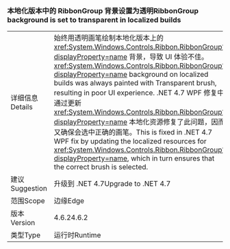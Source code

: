 ### <a name="ribbongroup-background-is-set-to-transparent-in-localized-builds"></a><span data-ttu-id="4b7ed-101">本地化版本中的 RibbonGroup 背景设置为透明</span><span class="sxs-lookup"><span data-stu-id="4b7ed-101">RibbonGroup background is set to transparent in localized builds</span></span>

|   |   |
|---|---|
|<span data-ttu-id="4b7ed-102">详细信息</span><span class="sxs-lookup"><span data-stu-id="4b7ed-102">Details</span></span>|<span data-ttu-id="4b7ed-103">始终用透明画笔绘制本地化版本上的 <xref:System.Windows.Controls.Ribbon.RibbonGroup?displayProperty=name> 背景，导致 UI 体验不佳。</span><span class="sxs-lookup"><span data-stu-id="4b7ed-103"><xref:System.Windows.Controls.Ribbon.RibbonGroup?displayProperty=name> background on localized builds was always painted with Transparent brush, resulting in poor UI experience.</span></span> <span data-ttu-id="4b7ed-104">.NET 4.7 WPF 修复中通过更新 <xref:System.Windows.Controls.Ribbon.RibbonGroup?displayProperty=name> 本地化资源修复了此问题，因而又确保会选中正确的画笔。</span><span class="sxs-lookup"><span data-stu-id="4b7ed-104">This is fixed in .NET 4.7 WPF fix by updating the localized resources for <xref:System.Windows.Controls.Ribbon.RibbonGroup?displayProperty=name>, which in turn ensures that the correct brush is selected.</span></span>|
|<span data-ttu-id="4b7ed-105">建议</span><span class="sxs-lookup"><span data-stu-id="4b7ed-105">Suggestion</span></span>|<span data-ttu-id="4b7ed-106">升级到 .NET 4.7</span><span class="sxs-lookup"><span data-stu-id="4b7ed-106">Upgrade to .NET 4.7</span></span>|
|<span data-ttu-id="4b7ed-107">范围</span><span class="sxs-lookup"><span data-stu-id="4b7ed-107">Scope</span></span>|<span data-ttu-id="4b7ed-108">边缘</span><span class="sxs-lookup"><span data-stu-id="4b7ed-108">Edge</span></span>|
|<span data-ttu-id="4b7ed-109">版本</span><span class="sxs-lookup"><span data-stu-id="4b7ed-109">Version</span></span>|<span data-ttu-id="4b7ed-110">4.6.2</span><span class="sxs-lookup"><span data-stu-id="4b7ed-110">4.6.2</span></span>|
|<span data-ttu-id="4b7ed-111">类型</span><span class="sxs-lookup"><span data-stu-id="4b7ed-111">Type</span></span>|<span data-ttu-id="4b7ed-112">运行时</span><span class="sxs-lookup"><span data-stu-id="4b7ed-112">Runtime</span></span>|

